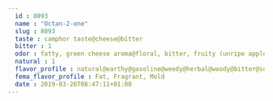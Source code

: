 ```yaml
---
  id : 8093
  name : "Octan-2-one"
  slug : 8093
  taste : camphor taste@cheese@bitter
  bitter : 1
  odor : fatty, green cheese aroma@floral, bitter, fruity (unripe apple)@pleasant
  natural : 1
  flavor_profile : natural@earthy@gasoline@weedy@herbal@woody@bitter@soap
  fema_flavor_profile : Fat, Fragrant, Mold
  date : 2019-03-26T08:47:11+01:00
---
```



